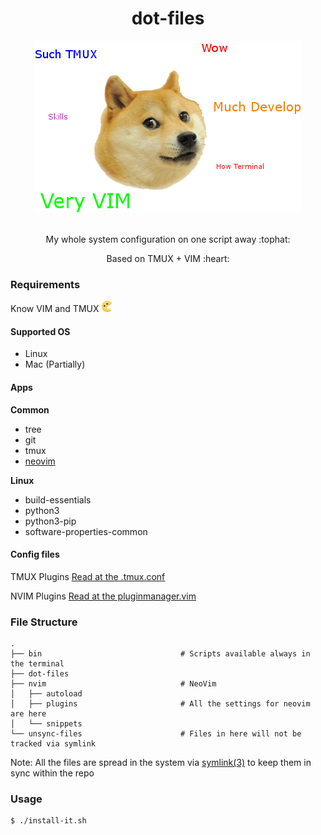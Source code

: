 <h1 align="center">dot-files</h1>

<div align="center">
  <img src="/img/logo.png" />
</div>

<br>

<div align="center">
  <p>My whole system configuration on one script away :tophat:</p>

  </p>Based on TMUX + VIM :heart:</p>
</div>

### Requirements

Know VIM and TMUX <img height="18px" width="18px" src="/img/pacman.png" />

#### Supported OS
* Linux
* Mac (Partially)

#### Apps

**Common**
- tree
- git
- tmux
- [neovim](https://neovim.io/)

**Linux**
- build-essentials
- python3
- python3-pip
- software-properties-common

#### Config files

TMUX Plugins
[Read at the .tmux.conf](/sync/dot-files/tmux.conf)

NVIM Plugins
[Read at the pluginmanager.vim](/sync/nvim/plugins/pluginmanager.vim)

### File Structure

    .
    ├── bin                               # Scripts available always in the terminal
    ├── dot-files
    ├── nvim                              # NeoVim
    │   ├── autoload
    │   ├── plugins                       # All the settings for neovim are here
    │   └── snippets
    └── unsync-files                      # Files in here will not be tracked via symlink

Note: All the files are spread in the system via [symlink(3)](https://linux.die.net/man/3/symlink) to keep them in sync within the repo

### Usage

```bash
$ ./install-it.sh
```

